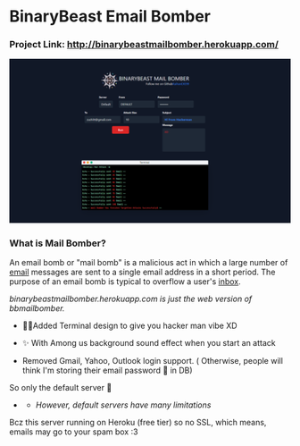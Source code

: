 # BinaryBeast Email Bomber

### Project Link: http://binarybeastmailbomber.herokuapp.com/

![RaihanEXE99](https://raw.githubusercontent.com/RaihanEXE99/BINARYBEAST-MAIL-BOMBER/main/SS.png)
  

### What is Mail Bomber?

An email bomb or "mail bomb" is a malicious act in which a large number of [email](https://techterms.com/definition/email) messages are sent to a single email address in a short period. The purpose of an email bomb is typical to overflow a user's [inbox](https://techterms.com/definition/inbox).

  

*binarybeastmailbomber.herokuapp.com is just the web version of bbmailbomber.*

  

 - 🐱‍💻Added Terminal design to give you hacker man vibe XD

- ✨ With Among us background sound effect when you start an attack

  

- Removed Gmail, Yahoo, Outlook login support. ( Otherwise, people will think I'm storing their email password 🙂 in DB)

  

So only the default server 👾

- - *However, default servers have many limitations*

  

Bcz this server running on Heroku (free tier) so no SSL, which means, emails may go to your spam box :3


